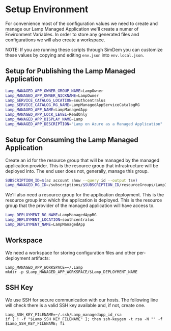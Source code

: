 # Setup Environment

For convenience most of the configuration values we need to create and
manage our Lamp Managed Application we'll create a numer of
Environment Variables. In order to store any generated files and
configurations we will also create a workspace.

NOTE: If you are running these scripts through SimDem you can
customize these values by copying and editing `env.json` into
`env.local.json`.

## Setup for Publishing the Lamp Managed Application

``` bash
Lamp_MANAGED_APP_OWNER_GROUP_NAME=LampOwner
Lamp_MANAGED_APP_OWNER_NICKNAME=LampOwner
Lamp_SERVICE_CATALOG_LOCATION=southcentralus
Lamp_SERVICE_CATALOG_RG_NAME=LampManagedAppServiceCatalogRG
Lamp_MANAGED_APP_NAME=LampManagedApp
Lamp_MANAGED_APP_LOCK_LEVEL=ReadOnly
Lamp_MANAGED_APP_DISPLAY_NAME=Lamp
Lamp_MANAGED_APP_DESCRIPTION="Lamp on Azure as a Managed Application"
```

## Setup for Consuming the Lamp Managed Application

Create an id for the resource group that will be managed by the
managed application provider. This is the resource group that
infrastructure will be deployed into. The end user does not,
generally, manage this group.

``` bash
SUBSCRIPTION_ID=$(az account show --query id --output tsv)
Lamp_MANAGED_RG_ID=/subscriptions/$SUBSCRIPTION_ID/resourceGroups/LampInfrastructure
```

We'll also need a resource group for the application deployment. This is the
resource group into which the application is deployed. This is the resource group that
the provider of the managed application will have access to.

``` bash
Lamp_DEPLOYMENT_RG_NAME=LampManagedAppRG
Lamp_DEPLOYMENT_LOCATION=southcentralus
Lamp_DEPLOYMENT_NAME=LampManagedApp
```

## Workspace

We need a workspace for storing configuration files and other
per-deployment artifacts:

``` shell
Lamp_MANAGED_APP_WORKSPACE=~/.Lamp
mkdir -p $Lamp_MANAGED_APP_WORKSPACE/$Lamp_DEPLOYMENT_NAME
```

## SSH Key

We use SSH for secure communication with our hosts. The following line
will check there is a valid SSH key available and, if not, create one.

```
Lamp_SSH_KEY_FILENAME=~/.ssh/Lamp_managedapp_id_rsa
if [ ! -f "$Lamp_SSH_KEY_FILENAME" ]; then ssh-keygen -t rsa -N "" -f $Lamp_SSH_KEY_FILENAME; fi
```
